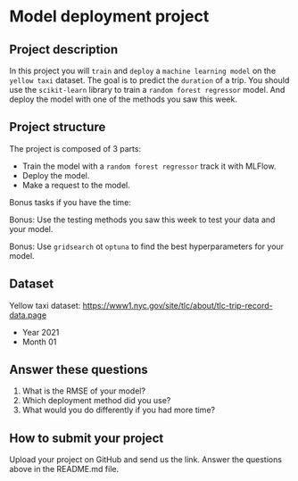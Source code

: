 # Model deployment project

## Project description

In this project you will `train` and `deploy` a `machine learning model` on the `yellow taxi` dataset. The goal is to predict the `duration` of a trip.
You should use the `scikit-learn` library to train a `random forest regressor` model.
And deploy the model with one of the methods you saw this week.

## Project structure

The project is composed of 3 parts:

- Train the model with a `random forest regressor` track it with MLFlow.
- Deploy the model.
- Make a request to the model.

Bonus tasks if you have the time:

Bonus: Use the testing methods you saw this week to test your data and your model.

Bonus: Use `gridsearch` ot `optuna` to find the best hyperparameters for your model.

## Dataset

Yellow taxi dataset: https://www1.nyc.gov/site/tlc/about/tlc-trip-record-data.page

- Year 2021
- Month 01


## Answer these questions

1. What is the RMSE of your model?
2. Which deployment method did you use?
3. What would you do differently if you had more time?


## How to submit your project

Upload your project on GitHub and send us the link. Answer the questions above in the README.md file.



